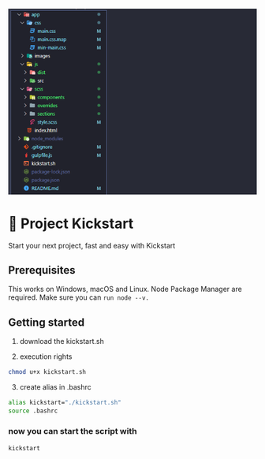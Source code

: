 ![Folder Structure](https://raw.githubusercontent.com/DoktorSilas/kickstart/main/app/images/src/folder-structure.png)
# 🚀 Project Kickstart
 Start your next project, fast and easy with Kickstart

## Prerequisites

This works on Windows, macOS and Linux.
Node Package Manager are required. Make sure you can `run node --v.`

## Getting started

1. download the kickstart.sh

2. execution rights
```bash
chmod u+x kickstart.sh
```

3. create alias in .bashrc
```bash
alias kickstart="./kickstart.sh"
source .bashrc
```

### now you can start the script with
```bash
kickstart
```